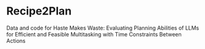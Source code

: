 # Recipe2Plan
Data and code for Haste Makes Waste: Evaluating Planning Abilities of LLMs for Efficient and Feasible Multitasking with Time Constraints Between Actions
